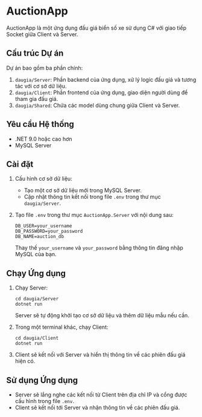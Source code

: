 # AuctionApp

AuctionApp là một ứng dụng đấu giá biển số xe sử dụng C# với giao tiếp Socket giữa Client và Server.

## Cấu trúc Dự án

Dự án bao gồm ba phần chính:

1. `daugia/Server`: Phần backend của ứng dụng, xử lý logic đấu giá và tương tác với cơ sở dữ liệu.
2. `daugia/Client`: Phần frontend của ứng dụng, giao diện người dùng để tham gia đấu giá.
3. `daugia/Shared`: Chứa các model dùng chung giữa Client và Server.

## Yêu cầu Hệ thống

- .NET 9.0 hoặc cao hơn
- MySQL Server

## Cài đặt

1. Cấu hình cơ sở dữ liệu:
   - Tạo một cơ sở dữ liệu mới trong MySQL Server.
   - Cập nhật thông tin kết nối trong file `.env` trong thư mục `daugia/Server`.

2. Tạo file `.env` trong thư mục `AuctionApp.Server` với nội dung sau:
   ```
   DB_USER=your_username
   DB_PASSWORD=your_password
   DB_NAME=auction_db
   ```
   Thay thế `your_username` và `your_password` bằng thông tin đăng nhập MySQL của bạn.

## Chạy Ứng dụng

1. Chạy Server:
   ```
   cd daugia/Server
   dotnet run
   ```
   Server sẽ tự động khởi tạo cơ sở dữ liệu và thêm dữ liệu mẫu nếu cần.

2. Trong một terminal khác, chạy Client:
   ```
   cd daugia/Client
   dotnet run
   ```

3. Client sẽ kết nối với Server và hiển thị thông tin về các phiên đấu giá hiện có.

## Sử dụng Ứng dụng

- Server sẽ lắng nghe các kết nối từ Client trên địa chỉ IP và cổng được cấu hình trong file `.env`.
- Client sẽ kết nối tới Server và nhận thông tin về các phiên đấu giá.

